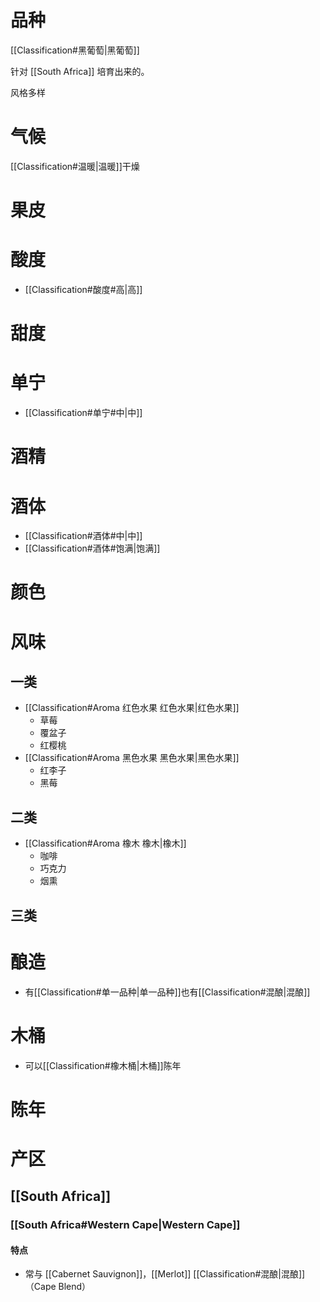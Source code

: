 # 品种

[[Classification#黑葡萄|黑葡萄]]

针对 [[South Africa]] 培育出来的。

风格多样

# 气候

[[Classification#温暖|温暖]]干燥

# 果皮



# 酸度

- [[Classification#酸度#高|高]]

# 甜度



# 单宁

- [[Classification#单宁#中|中]]

# 酒精



# 酒体

- [[Classification#酒体#中|中]]
- [[Classification#酒体#饱满|饱满]]

# 颜色



# 风味

## 一类

- [[Classification#Aroma 红色水果 红色水果|红色水果]]
	- 草莓
	- 覆盆子
	- 红樱桃
- [[Classification#Aroma 黑色水果 黑色水果|黑色水果]]
	- 红李子
	- 黑莓

## 二类

- [[Classification#Aroma 橡木 橡木|橡木]]
	- 咖啡
	- 巧克力
	- 烟熏

## 三类



# 酿造

- 有[[Classification#单一品种|单一品种]]也有[[Classification#混酿|混酿]]

# 木桶

- 可以[[Classification#橡木桶|木桶]]陈年

# 陈年



# 产区

## [[South Africa]]

### [[South Africa#Western Cape|Western Cape]]

#### 特点

- 常与 [[Cabernet Sauvignon]]，[[Merlot]] [[Classification#混酿|混酿]]（Cape Blend）
